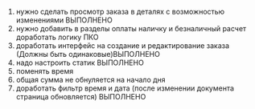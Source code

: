 1) нужно сделать просмотр заказа в деталях с возможностью изменениями ВЫПОЛНЕНО
2) нужно добавить в разделы оплаты наличку и безналичный расчет доработать логику ПКО
3) доработать интерфейс на создание и редактирование заказа (Должны быть одинаковые)ВЫПОЛНЕНО
4) надо настроить статик ВЫПОЛНЕНО
5) поменять время 
6) общая сумма не обнуляется на начало дня
7) доработать фильтр время и дата (после изменении документа страница обновляется) ВЫПОЛНЕНО
